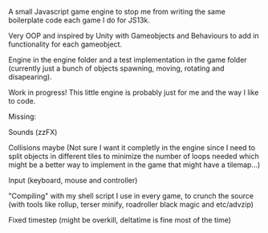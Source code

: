 A small Javascript game engine to stop me from writing the same boilerplate code each game I do for JS13k.

Very OOP and inspired by Unity with Gameobjects and Behaviours to add in functionality for each gameobject.

Engine in the engine folder and a test implementation in the game folder (currently just a bunch of objects spawning, moving, rotating and disapearing).

Work in progress!    This little engine is probably just for me and the way I like to code.


Missing:

Sounds (zzFX)

Collisions maybe (Not sure I want it completly in the engine since I need to split objects in different tiles to minimize the number of loops needed which might be a better way to implement in the game that might have a tilemap...)

Input (keyboard, mouse and controller)

"Compiling" with my shell script I use in every game, to crunch the source (with tools like rollup, terser minify, roadroller black magic and etc/advzip)

Fixed timestep (might be overkill, deltatime is fine most of the time)